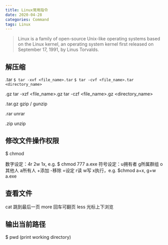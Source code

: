 ```yaml
---
title: Linux常用指令
date: 2020-04-28
categories: Command
tags: Linux
---
```


> Linux is a family of open-source Unix-like operating systems based on the Linux kernel, an operating system kernel first released on September 17, 1991, by Linus Torvalds.

<!--more-->

## 解压缩
.tar
```$ tar -xvf <file_name>.tar```
```$ tar -cvf <file_name>.tar <directory_name>```

.gz
tar -xzf <file_name>.gz
tar -czf <file_name>.gz <directory_name>

.tar.gz
gzip / gunzip

.rar
unrar

.zip
unzip

## 修改文件操作权限
$ chmod

数字设定：4r 2w 1x, e.g. $ chmod 777 a.exe
符号设定：u拥有者 g所属群组 o其他人 a所有人 +添加 -移除 =设定 r读 w写 x执行，e.g. $chmod a+x, g+w a.exe

## 查看文件
cat 跳到最后一页
more 回车可翻页
less 光标上下浏览

## 输出当前路径
$ pwd (print working directory)